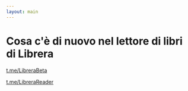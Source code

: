 ```yaml
---
layout: main
---
```


# Cosa c'è di nuovo nel lettore di libri di Librera

[t.me/LibreraBeta ](https://t.me/LibreraBeta) 

[t.me/LibreraReader ](https://t.me/LibreraReader) 

    
